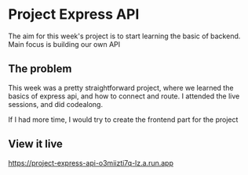 # Project Express API

The aim for this week's project is to start learning the basic of backend. Main focus is building our own API

## The problem

This week was a pretty straightforward project, where we learned the basics of express api, and how to connect and route. 
I attended the live sessions, and did codealong. 

If I had more time, I would try to create the frontend part for the project
## View it live

 https://project-express-api-o3miizti7q-lz.a.run.app 
